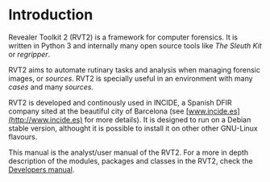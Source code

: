 # Introduction

Revealer Toolkit 2 (RVT2) is a framework for computer forensics. It is written in Python 3 and internally many open source tools like *The Sleuth Kit* or *regripper*.

RVT2 aims to automate rutinary tasks and analysis when managing forensic images, or *sources*. RVT2 is specially useful in an environment with many *cases* and many *sources*.

RVT2 is developed and continously used in INCIDE, a Spanish DFIR company sited at the beautiful city of Barcelona (see [www.incide.es](http://www.incide.es) for more details). It is designed to run on a Debian stable version, althought it is possible to install it on other other GNU-Linux flavours.

This manual is the analyst/user manual of the RVT2. For a more in depth description of the modules, packages and classes in the RVT2, check the [Developers manual](https://portal.incide.es/rvt2-dev).